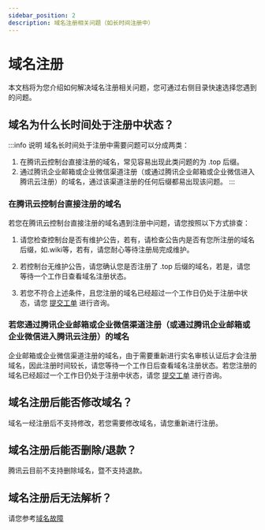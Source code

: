 ```yaml
---
sidebar_position: 2
description: 域名注册相关问题（如长时间注册中）
---
```

# 域名注册
本文档将为您介绍如何解决域名注册相关问题，您可通过右侧目录快速选择您遇到的问题。
## 域名为什么长时间处于注册中状态？
:::info 说明
域名长时间处于注册中需要问题可以分成两类：
1. 在腾讯云控制台直接注册的域名，常见容易出现此类问题的为 .top 后缀。
2. 通过腾讯企业邮箱或企业微信渠道注册（或通过腾讯企业邮箱或企业微信进入腾讯云注册）的域名，通过该渠道注册的任何后缀都易出现该问题。
::: 
### 在腾讯云控制台直接注册的域名
若您在腾讯云控制台直接注册的域名遇到注册中问题，请您按照以下方式排查：
1. 请您检查控制台是否有维护公告，若有，请检查公告内是否有您所注册的域名后缀，如.wiki等，若有，请您耐心等待注册局完成维护。

2. 若控制台无维护公告，请您确认您是否注册了 .top 后缀的域名，若是，请您等待一个工作日查看域名注册状态。

3. 若您不符合上述条件，且您注册的域名已经超过一个工作日仍处于注册中状态，请您 [提交工单](https://console.cloud.tencent.com/workorder) 进行咨询。

### 若您通过腾讯企业邮箱或企业微信渠道注册（或通过腾讯企业邮箱或企业微信进入腾讯云注册）的域名
企业邮箱或企业微信渠道注册的域名，由于需要重新进行实名审核认证后才会注册域名，因此注册时间较长，请您等待一个工作日后查看域名注册状态。若您注册的域名已经超过一个工作日仍处于注册中状态，请您 [提交工单](https://console.cloud.tencent.com/workorder) 进行咨询。

## 域名注册后能否修改域名？
域名一经注册后不支持修改，若您需要修改域名，请您重新进行注册。

## 域名注册后能否删除/退款？
腾讯云目前不支持删除域名，暨不支持退款。

## 域名注册后无法解析？
请您参考[域名故障](category/)